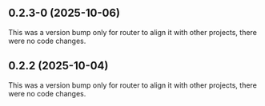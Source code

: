 ## 0.2.3-0 (2025-10-06)

This was a version bump only for router to align it with other projects, there were no code changes.

## 0.2.2 (2025-10-04)

This was a version bump only for router to align it with other projects, there were no code changes.